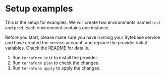 # Setup examples

This is the setup for examples.
We will create two environments named `test` and `prod`. Each environment contains one instance.

Before you start, please make sure you have running your Bytebase service and have created the service account, and replace the provider initial variables. Check the [README](../README.md) for details.

1. Run `terraform init` to install the provider.
1. Run `terraform plan` to check the changes.
1. Run `terraform apply` to apply the changes.
